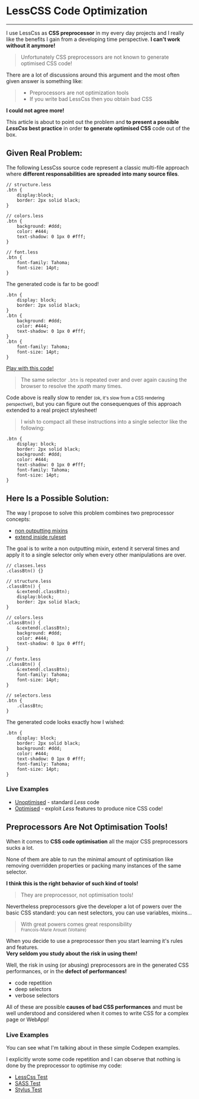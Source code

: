 # LessCSS Code Optimization
---

I use LessCss as **CSS preprocessor** in my every day projects and I really like the
benefits I gain from a developing time perspective. **I can't work without it anymore!**

> Unfortunately CSS preprocessors are not known to generate optimised CSS code!

There are a lot of discussions around this argument and the most often 
given answer is something like:

> - Preprocessors are not optimization tools
> - If you write bad LessCss then you obtain bad CSS

**I could not agree more!**

This article is about to point out the problem and **to present a possible _LessCss_ 
best practice** in order **to generate optimised CSS** code out of the box.

## Given Real Problem:

The following LessCss source code represent a classic multi-file approach where **different 
responsabilities are spreaded into many source files**.


    // structure.less
    .btn {
        display:block;
        border: 2px solid black;
    }
    
    // colors.less
    .btn {
        background: #ddd;
        color: #444;
        text-shadow: 0 1px 0 #fff;
    }
    
    // font.less
    .btn {
        font-family: Tahoma;
        font-size: 14pt;
    }
    
The generated code is far to be good!

    .btn {
        display: block;
        border: 2px solid black;
    }
    .btn {
        background: #ddd;
        color: #444;
        text-shadow: 0 1px 0 #fff;
    }
    .btn {
        font-family: Tahoma;
        font-size: 14pt;
    }

[Play with this code!](http://codepen.io/mpeg/pen/fnzwc)

> The same selector `.btn` is repeated over and over again causing the 
> browser to resolve the _xpath_ many times. 

Code above is really slow to render <small>(ok, it's slow from a CSS rendering perspective!)</small>, but you can figure out the consequenques of this approach 
extended to a real project stylesheet!

> I wish to compact all these instructions into a single selector like the following:

    .btn {
        display: block;
        border: 2px solid black;
        background: #ddd;
        color: #444;
        text-shadow: 0 1px 0 #fff;
        font-family: Tahoma;
        font-size: 14pt;
    }

## Here Is a Possible Solution:

The way I propose to solve this problem combines two preprocessor concepts:

- [non outputting mixins](http://lesscss.org/features/#mixins-feature-not-outputting-the-mixin)
- [extend inside ruleset](http://lesscss.org/features/#extend-feature-extend-inside-ruleset)

The goal is to write a non outputting mixin, extend it serveral times and apply it to a single
selector only when every other manipulations are over.


    // classes.less
    .classBtn() {}
    
    // structure.less
    .classBtn() {
        &:extend(.classBtn);
        display:block;
        border: 2px solid black;
    }
    
    // colors.less
    .classBtn() {
        &:extend(.classBtn);
        background: #ddd;
        color: #444;
        text-shadow: 0 1px 0 #fff;
    }
    
    // fontx.less
    .classBtn() {
        &:extend(.classBtn);
        font-family: Tahoma;
        font-size: 14pt;
    }
    
    // selectors.less
    .btn {
        .classBtn;
    }
    
The generated code looks exactly how I wished:

    .btn {
        display: block;
        border: 2px solid black;
        background: #ddd;
        color: #444;
        text-shadow: 0 1px 0 #fff;
        font-family: Tahoma;
        font-size: 14pt;
    }

### Live Examples

- [Unoptimised](http://codepen.io/mpeg/pen/fnzwc) - standard _Less_ code
- [Optimised](http://codepen.io/mpeg/pen/bmztk) - exploit _Less_ features to produce nice CSS code!

## Preprocessors Are Not Optimisation Tools!

When it comes to **CSS code optimisation** all the major CSS preprocessors sucks a lot.

None of them are able to run the minimal amount of optimisation like removing overridden properties or packing many instances of the same selector.

**I think this is the right behavior of such kind of tools!**

> They are preprocessor, not optimisation tools!

Nevertheless preprocessors give the developer a lot of powers over the basic CSS standard: you can nest selectors, you can use variables, mixins... 

> With great powers comes great responsibility  
> <small>Francois-Marie Arouet (Voltaire)</small>

When you decide to use a preprocessor then you start learning it's rules and features.  
**Very seldom you study about the risk in using them!**

Well, the risk in using (or abusing) preprocessors are in the generated CSS performances, or in the **defect of performances!** 

- code repetition
- deep selectors
- verbose selectors

All of these are possible **causes of bad CSS performances** and must be well understood and considered when it comes to write CSS for a complex page or WebApp!

### Live Examples

You can see what I'm talking about in these simple Codepen examples.

I explicitly wrote some code repetition and I can observe that nothing is done by the preprocessor to optimise my code:

- [LessCss Test](http://codepen.io/mpeg/pen/JjrED)
- [SASS Test](http://codepen.io/mpeg/pen/gliCH)
- [Stylus Test](http://codepen.io/mpeg/pen/HpefF)
